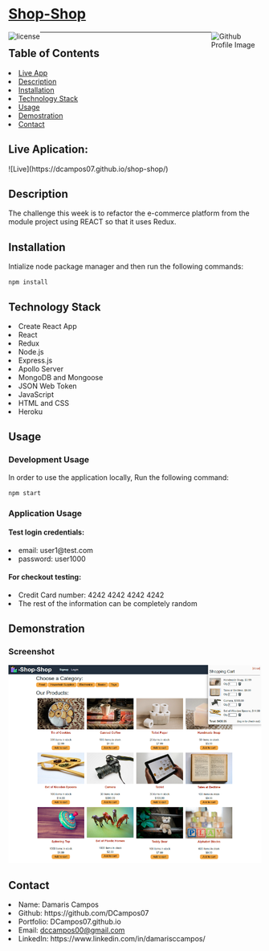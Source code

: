 
# [Shop-Shop](https://github.com/DCampos07/shop-shop.git)
  
<img align="left" src="https://img.shields.io/badge/License-MIT-green" alt="license">
<img align="right" width="100" height="100" src="https://avatars0.githubusercontent.com/u/68753563?s=400&u=db8ed5c85d35601b1cace358ee79fa43b9f12676&v=4" alt="Github Profile Image"><hr>


## Table of Contents

<li><a href="#live">Live App</a></li>
<li><a href="#description">Description</a></li>  
<li><a href="#installation">Installation</a></li> 
<li><a href="#tech">Technology Stack</a></li> 
<li><a href="#usage">Usage</a></li> 
<li><a href="#demo">Demostration</a></li> 
<li><a href="#contact">Contact</a></li> 

<h2 id= "live">Live Aplication:</h2>
![Live](https://dcampos07.github.io/shop-shop/)

<h2 id= "description">Description</h2>
The challenge this week is to refactor the e-commerce platform from the module project using REACT so that it uses Redux.


<h2 id= "installation">Installation</h2> 

Intialize node package manager and then run the following commands:
```script
npm install
```  

<h2 id= "tech">Technology Stack</h2>
<li>Create React App</li>
<li>React</li>
<li>Redux</li>
<li>Node.js</li>
<li>Express.js</li>
<li>Apollo Server</li>
<li>MongoDB and Mongoose</li>
<li>JSON Web Token</li>
<li>JavaScript</li>
<li>HTML and CSS</li>
<li>Heroku</li>

<h2 id= "usage">Usage</h2>

<h3> Development Usage</h3>

In order to use the application locally, Run the following command:
```script
npm start
```  

<h3> Application Usage</h3>

<h4>Test login credentials:</h5>
<li>email: user1@test.com</li>  
<li>password: user1000</li>
  
<h4>For checkout testing:</h5>
<li>Credit Card number: 4242 4242 4242 4242  </li> 
<li>The rest of the information can be completely random  </li> 

<h2 id= "demo">Demonstration</h2>

### Screenshot

![Screenshot of the Application](https://github.com/DCampos07/shop-shop/blob/main/demos/shop_screenshot.png "shop-shop creenshot")  


<h2 id= "contact">Contact</h2>

<li>Name: Damaris Campos</li> 
<li>Github: https://github.com/DCampos07</li> 
<li>Portfolio: DCampos07.github.io</li>
<li>Email: <a href="mailto:dccampos00@gmail.com" target="_blank">dccampos00@gmail.com</a></li> 
<li>LinkedIn: https://www.linkedin.com/in/damarisccampos/</li> 
